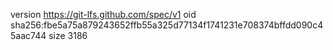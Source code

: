 version https://git-lfs.github.com/spec/v1
oid sha256:fbe5a75a879243652ffb55a325d77134f1741231e708374bffdd090c45aac744
size 3186
